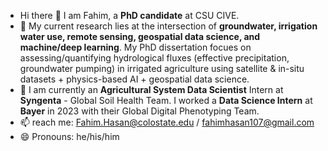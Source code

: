 - Hi there 👋 I am Fahim, a __PhD candidate__ at CSU CIVE.
- 🔭 My current research lies at the intersection of __groundwater, irrigation water use, remote sensing, geospatial data science, and machine/deep learning__. My PhD dissertation focues on assessing/quantifying hydrological fluxes (effective precipitation, groundwater pumping) in irrigated agriculture using satellite & in-situ datasets + physics-based AI + geospatial data science.
- 🌱 I am currently an __Agricultural System Data Scientist__ Intern at __Syngenta__ - Global Soil Health Team. I worked a __Data Science Intern__ at __Bayer__ in 2023 with their Global Digital Phenotyping Team.
- 📫 reach me: Fahim.Hasan@colostate.edu / fahimhasan107@gmail.com
- 😄 Pronouns: he/his/him
